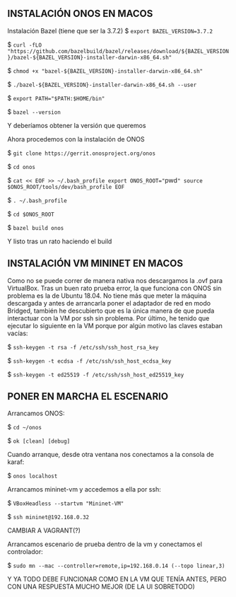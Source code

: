 INSTALACIÓN ONOS EN MACOS
-------------------------
Instalación Bazel (tiene que ser la 3.7.2)
$ `export BAZEL_VERSION=3.7.2`

$ `curl -fLO "https://github.com/bazelbuild/bazel/releases/download/${BAZEL_VERSION}/bazel-${BAZEL_VERSION}-installer-darwin-x86_64.sh"`

$ `chmod +x "bazel-${BAZEL_VERSION}-installer-darwin-x86_64.sh"`

$ `./bazel-${BAZEL_VERSION}-installer-darwin-x86_64.sh --user`

$ `export PATH="$PATH:$HOME/bin"`

$ `bazel --version`

Y deberíamos obtener la versión que queremos

Ahora procedemos con la instalación de ONOS

$ `git clone https://gerrit.onosproject.org/onos`

$ `cd onos`

$ `cat << EOF >> ~/.bash_profile
export ONOS_ROOT="`pwd`"
source $ONOS_ROOT/tools/dev/bash_profile
EOF`

$ `. ~/.bash_profile`

$ `cd $ONOS_ROOT`

$ `bazel build onos`

Y listo tras un rato haciendo el build


INSTALACIÓN VM MININET EN MACOS
-------------------------------
Como no se puede correr de manera nativa nos descargamos la .ovf para VirtualBox. Tras un buen rato prueba error, la que funciona con ONOS sin problema es la de Ubuntu 18.04. No tiene más que meter la máquina descargada y antes de arrancarla poner el adaptador de red en modo Bridged, también he descubierto que es la única manera de que pueda interactuar con la VM por ssh sin problema. Por último, he tenido que ejecutar lo siguiente en la VM porque por algún motivo las claves estaban vacías:

$ `ssh-keygen -t rsa -f /etc/ssh/ssh_host_rsa_key`

$ `ssh-keygen -t ecdsa -f /etc/ssh/ssh_host_ecdsa_key`

$ `ssh-keygen -t ed25519 -f /etc/ssh/ssh_host_ed25519_key`


PONER EN MARCHA EL ESCENARIO
----------------------------
Arrancamos ONOS:

$ `cd ~/onos`

$ `ok [clean] [debug]`

Cuando arranque, desde otra ventana nos conectamos a la consola de karaf:

$ `onos localhost`

Arrancamos mininet-vm y accedemos a ella por ssh:

$ `VBoxHeadless --startvm "Mininet-VM"`

$ `ssh mininet@192.168.0.32`

CAMBIAR A VAGRANT(?)

Arrancamos escenario de prueba dentro de la vm y conectamos el controlador:

$ `sudo mn --mac --controller=remote,ip=192.168.0.14 (--topo linear,3)`

Y YA TODO DEBE FUNCIONAR COMO EN LA VM QUE TENÍA ANTES, PERO CON UNA RESPUESTA MUCHO MEJOR (DE LA UI SOBRETODO)
